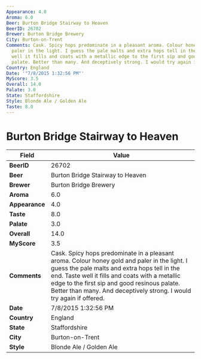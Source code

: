 ```yaml
---
Appearance: 4.0
Aroma: 6.0
Beer: Burton Bridge Stairway to Heaven
BeerID: 26702
Brewer: Burton Bridge Brewery
City: Burton-on-Trent
Comments: Cask. Spicy hops predominate in a pleasant aroma. Colour honey gold and
  paler in the light. I guess the pale malts and extra hops tell in the end. Taste
  well it fills and coats with a metallic edge to the first sip and good resinous
  palate. Better than many. And deceptively strong. I would try again if offered.
Country: England
Date: '"7/8/2015 1:32:56 PM"'
MyScore: 3.5
Overall: 14.0
Palate: 3.0
State: Staffordshire
Style: Blonde Ale / Golden Ale
Taste: 8.0
---
```


# Burton Bridge Stairway to Heaven

| Field         | Value |
|---------------|-------|
| **BeerID** | 26702 |
| **Beer** | Burton Bridge Stairway to Heaven |
| **Brewer** | Burton Bridge Brewery |
| **Aroma** | 6.0 |
| **Appearance** | 4.0 |
| **Taste** | 8.0 |
| **Palate** | 3.0 |
| **Overall** | 14.0 |
| **MyScore** | 3.5 |
| **Comments** | Cask. Spicy hops predominate in a pleasant aroma. Colour honey gold and paler in the light. I guess the pale malts and extra hops tell in the end. Taste well it fills and coats with a metallic edge to the first sip and good resinous palate. Better than many. And deceptively strong. I would try again if offered. |
| **Date** | 7/8/2015 1:32:56 PM |
| **Country** | England |
| **State** | Staffordshire |
| **City** | Burton-on-Trent |
| **Style** | Blonde Ale / Golden Ale |
